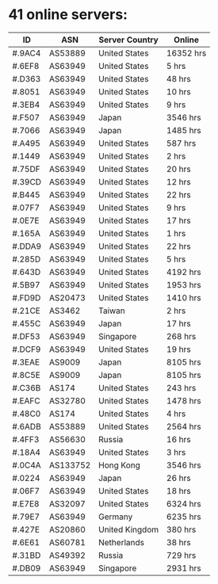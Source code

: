 # 41 online servers:

| ID | ASN | Server Country | Online |
| ------ | ------ | ------ | ------ |
| #.9AC4 | AS53889 | United States | 16352 hrs |
| #.6EF8 | AS63949 | United States | 5 hrs |
| #.D363 | AS63949 | United States | 48 hrs |
| #.8051 | AS63949 | United States | 10 hrs |
| #.3EB4 | AS63949 | United States | 9 hrs |
| #.F507 | AS63949 | Japan | 3546 hrs |
| #.7066 | AS63949 | Japan | 1485 hrs |
| #.A495 | AS63949 | United States | 587 hrs |
| #.1449 | AS63949 | United States | 2 hrs |
| #.75DF | AS63949 | United States | 20 hrs |
| #.39CD | AS63949 | United States | 12 hrs |
| #.B445 | AS63949 | United States | 22 hrs |
| #.07F7 | AS63949 | United States | 9 hrs |
| #.0E7E | AS63949 | United States | 17 hrs |
| #.165A | AS63949 | United States | 1 hrs |
| #.DDA9 | AS63949 | United States | 22 hrs |
| #.285D | AS63949 | United States | 5 hrs |
| #.643D | AS63949 | United States | 4192 hrs |
| #.5B97 | AS63949 | United States | 1953 hrs |
| #.FD9D | AS20473 | United States | 1410 hrs |
| #.21CE | AS3462 | Taiwan | 2 hrs |
| #.455C | AS63949 | Japan | 17 hrs |
| #.DF53 | AS63949 | Singapore | 268 hrs |
| #.DCF9 | AS63949 | United States | 19 hrs |
| #.3EAE | AS9009 | Japan | 8105 hrs |
| #.8C5E | AS9009 | Japan | 8105 hrs |
| #.C36B | AS174 | United States | 243 hrs |
| #.EAFC | AS32780 | United States | 1478 hrs |
| #.48C0 | AS174 | United States | 4 hrs |
| #.6ADB | AS53889 | United States | 2564 hrs |
| #.4FF3 | AS56630 | Russia | 16 hrs |
| #.18A4 | AS63949 | United States | 3 hrs |
| #.0C4A | AS133752 | Hong Kong | 3546 hrs |
| #.0224 | AS63949 | Japan | 26 hrs |
| #.06F7 | AS63949 | United States | 18 hrs |
| #.E7E8 | AS32097 | United States | 6324 hrs |
| #.79E7 | AS63949 | Germany | 6235 hrs |
| #.427E | AS20860 | United Kingdom | 380 hrs |
| #.6E61 | AS60781 | Netherlands | 38 hrs |
| #.31BD | AS49392 | Russia | 729 hrs |
| #.DB09 | AS63949 | Singapore | 2931 hrs |

